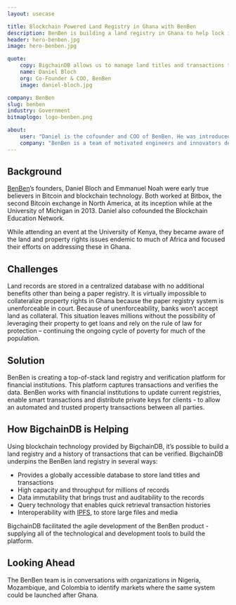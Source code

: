```yaml
---
layout: usecase

title: Blockchain Powered Land Registry in Ghana with BenBen
description: BenBen is building a land registry in Ghana to help lock in property rights for citizens.
header: hero-benben.jpg
image: hero-benben.jpg

quote:
    copy: BigchainDB allows us to manage land titles and transactions the way we want, something that no other blockchain can do.
    name: Daniel Bloch
    org: Co-Founder & COO, BenBen
    image: daniel-bloch.jpg

company: BenBen
slug: benben
industry: Government
bitmaplogo: logo-benben.png

about:
    user: "Daniel is the cofounder and COO of BenBen. He was introduced to the blockchain in 2011 while working at Bitbox, one of North America’s first Bitcoin exchanges. From there Daniel cofounded the College Cryptocurrency Network (now the Blockchain Education Network) to fill the educational gap on Blockchain at University campuses. He is based in Accra leading product development, partnerships and client integration at BenBen."
    company: "BenBen is a team of motivated engineers and innovators dedicated to improving government technology in Ghana. BenBen is a digital land database that leverages blockchain technology to provide fast easy access to trusted land content. Focusing on land and property management, BenBen aims to create a reliable land information and transactions system by coupling the latest in geomatic services with blockchain technology."
---
```


## Background

[BenBen](http://benben.com.gh)’s founders, Daniel Bloch and Emmanuel Noah were early true believers in Bitcoin and blockchain technology. Both worked at Bitbox, the second Bitcoin exchange in North America, at its inception while at the University of Michigan in 2013. Daniel also cofounded the Blockchain Education Network.

While attending an event at the University of Kenya, they became aware of the land and property rights issues endemic to much of Africa and focused their efforts on addressing these in Ghana.

## Challenges

Land records are stored in a centralized database with no additional benefits other than being a paper registry. It is virtually impossible to collateralize property rights in Ghana because the paper registry system is unenforceable in court. Because of unenforceability, banks won’t accept land as collateral. This situation leaves millions without the possibility of leveraging their property to get loans and rely on the rule of law for protection – continuing the ongoing cycle of poverty for much of the population.

## Solution

BenBen is creating a top-of-stack land registry and verification platform for financial institutions. This platform captures transactions and verifies the data. BenBen works with financial institutions to update current registries, enable smart transactions and distribute private keys for clients - to allow an automated and trusted property transactions between all parties.

## How BigchainDB is Helping

Using blockchain technology provided by BigchainDB, it’s possible to build a land registry and a history of transactions that can be verified.
BigchainDB underpins the BenBen land registry in several ways:

- Provides a globally accessible database to store land titles and transactions
- High capacity and throughput for millions of records
- Data immutability that brings trust and auditability to the records
- Query technology that enables quick retrieval transaction histories
- Interoperability with [IPFS](https://ipfs.io), to store large files and media

BigchainDB facilitated the agile development of the BenBen product - supplying all of the technological and development tools to build the platform.


## Looking Ahead

The BenBen team is in conversations with organizations in Nigeria, Mozambique, and Colombia to identify markets where the same system could be launched after Ghana.
